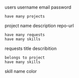 users
    username
    email
    password

    have many projects

project
    name
    description
    repo-url

    have many requests
    have many skills

requests
    title
    describition
    
    belongs to project
    have many skills

skill
    name
    color


